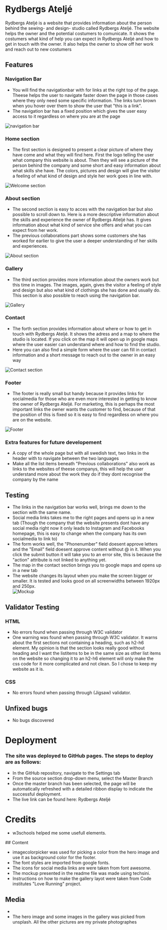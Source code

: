 
# Rydbergs Ateljé
Rydbergs Ateljé is a website that provides information about the person behind the sewing- and design- studio called Rydbergs Ateljé. The website helps the owner and the potential costumers to comunicate. It shows the costumers what kind of help you can expect in Rydbergs Ateljé and how to get in touch with the owner. It also helps the owner to show off her work and reach out to new costumers

## Features

### Navigation Bar
<ul>
    <li>You will find the navigationbar with for links at the right top of the page. Theese helps the user to navigate faster down the page in those cases where they only need some specific information. The links turn brown when you hover over them to show the user that "this is a link".</li>
    <li>The navigation bar has a fixed position which gives the user easy access to it regardless on where you are at the page</li>
</ul>
<img src="assets/images/screenshot-navigation-bar.jpg" alt="navigation bar">

### Home section
<ul>
    <li>The first section is designed to present a clear picture of where they have come and what they will find here. First the logo telling the user what company this website is about. Then they will see a picture of the person behind the company and some short and easy information about what skills she have. The colors, pictures and design will give the visitor a feeling of what kind of design and style her work goes in line with.</li>
</ul>
<img src="assets/images/screenshot-hero-image.jpg" alt="Welcome section">

### About section
<ul>
    <li>The second section is easy to acces with the navigation bar but also possible to scroll down to. Here is a more descriptive information about the skills and experience the owner of Rydbergs Atleljé has. It gives information about what kind of service she offers and what you can expect from her work.</li>
    <li>The previous collaborations part shows some customers she has worked for earlier to give the user a deeper understanding of her skills and experiences.</li>
</ul>
<img src="assets/images/screenshot-about.png" alt="About section">

### Gallery
<ul>
    <li>The third section provides more information about the owners work but this time in images. The images, again, gives the visitor a feeling of style and design but also what kind of clothings she has done and usually do.
This section is also possible to reach using the navigation bar.</li>
</ul>
<img src="assets/images/screenshot-gallery.png" alt="Gallery">

### Contact
<ul>
    <li>The forth section provides information about where or how to get in touch with Rydbergs Ateljé. It shows the adress and a map to where the studio is located. If you click on the map it will open up in google maps where the user easier can understand where and how to find the studio.</li>
    <li>Here you can also find a simple form where the user can fill in contact information and a short message to reach out to the owner in an easy way</li>
</ul>
<img src="assets/images/screenshot-contact.jpg" alt="Contact section">

### Footer
<ul>
    <li>The footer is really small but handy because it provides links for socialmedia for those who are even more interested in getting to know the owner of Rydbergs Ateljé. For marketing, this is perhaps the most important links the owner wants the customer to find, because of that the position of this is fixed so it is easy to find regardless on where you are on the website.</li>
</ul>
<img src="assets/images/screenshot-footer.jpg" alt="Footer">

### Extra features for future developement
<ul>
    <li>A copy of the whole page but with all swedish text, two links in the header with to navigate between the two languages</li>
    <li>Make all the list items beneath "Previous collaborations" also work as links to the websites of theese companys, this will help the user understand more about the work they do if they dont recognise the company by the name</li>
</ul>

## Testing
<ul>
    <li>The links in the navigation bar works well, brings me down to the section with the same name.</li>
    <li>Social media links takes me to the right pages and opens up in a new tab (Though the company that the website presents dont have any social media right now it only leads to Instagram and Facebooks homepage, this is easy to change when the company has its own socialmedia to link to)</li>
    <li>The form works well, the "Phonenumber" field doesent approve letters and the "Email" field doesent approve content without @ in it. When you click the submit button it will take you to an error site, this is because the "action" attribute is not linked to anything yet.</li>
    <li>The map in the contact section brings you to google maps and opens up in a new tab</li>
    <li>The website changes its layout when you make the screen bigger or smaller. It is tested and looks good on all screenwidths between 1920px and 250px.</li>
    <img src="assets/images/mockup.jpg" alt="Mockup">
</ul>

## Validator Testing
### HTML
<ul>
    <li>No errors found when passing through <a src="https://validator.w3.org/nu/?doc=https%3A%2F%2Fjessicarydberg.github.io%2FRydbergs_Atelje%2F">W3C validator</a></li>
    <li>One warning was found when passing through <a src="https://validator.w3.org/nu/?doc=https%3A%2F%2Fjessicarydberg.github.io%2FRydbergs_Atelje%2F">W3C validator.</a> It warns about the first sections not containing a heading, such as h2-h6 element. My opinion is that the section looks really good without heading and I want the listitems to be in the same size as other list items on the website so changing it to an h2-h6 element will only make the css code for it more complicated and not clean. So I chose to keep my website as it is.</li>
</ul>

### CSS
<ul>
    <li>No errors found when passing through <a src="https://validator.w3.org/nu/?doc=https%3A%2F%2Fjessicarydberg.github.io%2FRydbergs_Atelje%2F">(Jigsaw) validator.</a></li>    
</ul>

## Unfixed bugs
<ul>
    <li>No bugs discovered</li>
</ul>

# Deployment

### The site was deployed to GitHub pages. The steps to deploy are as follows:
<ul>
<li>In the GitHub repository, navigate to the Settings tab</li>
<li>From the source section drop-down menu, select the Master Branch</li>
<li>Once the master branch has been selected, the page will be automatically refreshed with a detailed ribbon display to indicate the successful deployment.</li>

<li>The live link can be found here: <a src"https://jessicarydberg.github.io/Rydbergs_Atelje/>Rydbergs Ateljé</a></li>
</ul>

# Credits
<ul>
<li><a src="https://www.w3schools.com">w3schools</a> helped me some usefull elements.</li>
</ul>
## Content
<ul>
    <li><a src="https://imagecolorpicker.com/">imagecolorpicker</a> was used for picking a color from the hero image and use it as background color for the footer.</li>
    <li>The font styles are imported from <a src="https://fonts.google.com/">google fonts.</a></li>
    <li>The icons for social media links are were taken from <a src="https://fontawesome.com/">font awesome.</a></li>
    <li>The mockup presented in the readme file was made using <a src="http://techsini.com/multi-mockup/index.php">techsini.</a></li>
    <li>Instructions on how to make the gallery layot were taken from <a src="https://codeinstitute.net/se/">Code institutes</a> "Love Running" project.</li>
</ul>

## Media
<ul>
    <li><li>The hero image and some images in the gallery was picked from <a src="https://unsplash.com/">unsplash</a>. All the other pictures are my private photographes</li></li>
</ul>